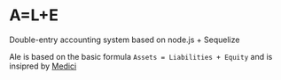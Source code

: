 # A=L+E
Double-entry accounting system based on node.js + Sequelize

Ale is based on the basic formula `Assets = Liabilities + Equity` and is insipred by [Medici](https://github.com/koresar/medici)


